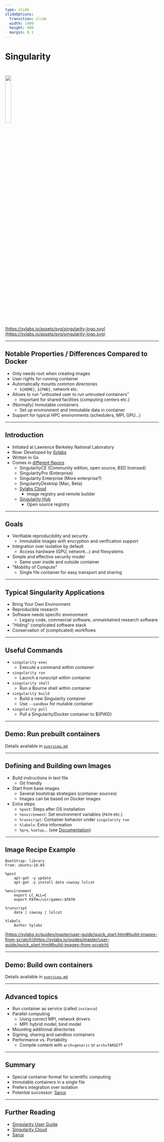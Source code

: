 ```yaml
---
type: slide
slideOptions:
  transition: slide
  width: 1400
  height: 900
  margin: 0.1
---
```


<style>
  .reveal strong {
  font-weight: bold;
    color: orange;
  }
  .reveal p {
    text-align: left;
  }
  .reveal section h1 {
    color: orange;
  }
  .reveal section h2 {
    color: orange;
  }
</style>

# Singularity

<img src="https://sylabs.io/assets/svg/singularity-logo.svg" width=20%; style="margin-left:auto; margin-right:auto; padding-top: 25px; padding-bottom: 25px">

[https://sylabs.io/assets/svg/singularity-logo.svg](https://sylabs.io/assets/svg/singularity-logo.svg)

---

## Notable Properties / Differences Compared to Docker

- Only needs root when creating images
- User rights for running container
- Automatically mounts common directories
  - `${HOME}`, `${PWD}`, network etc.
- Allows to run "untrusted user to run untrusted containers"
  - Important for shared facilities (computing centers etc.)
- (Normally) Immutable containers
  - Set up environment and immutable data in container
- Support for typical HPC environments (schedulers, MPI, GPU...)

---

## Introduction

- Initiated at Lawrence Berkeley National Laboratory
- Now: Developed by [Sylabs](https://sylabs.io)
- Written in  Go
- Comes in [different flavors](https://sylabs.io/singularity/)
  - SingularityCE (Community edition, open source, BSD licensed)
  - SingularityPro (Enterprise)
  - Singularity Enterprise (More enterprise?)
  - SingularityDesktop (Mac, Beta)
  - [Sylabs Cloud](https://cloud.sylabs.io/library)
    - Image registry and remote builder
  - [Singularity Hub](https://singularityhub.github.io)
    - Open source registry

---

## Goals

- Verifiable reproducibility and security
  - Immutable images with encryption and verification support
- Integration over isolation by default
  - Access hardware (GPU, network...) and filesystems
- Simple and effective security model
  - Same user inside and outside container
- "Mobility of Compute"
  - Single file container for easy transport and sharing

---

## Typical Singularity Applications

- Bring Your Own Environment
- Reproducible research
- Software needs specific environment
  - Legacy code, commercial software, unmaintained research software
- "Hiding" complicated software stack
- Conservation of (complicated) workflows

---

## Useful Commands

- `singularity exec`
  - Execute a command within container
- `singularity run`
  - Launch a runscript within container
- `singularity shell`
  - Run a Bourne shell within container
- `singularity build`
  - Build a new Singularity container
  - Use `--sandbox` for mutable container
- `singularity pull`
  - Pull a Singularity/Docker container to ${PWD}

---

## Demo: Run prebuilt containers

Details available in [`overview.md`](https://github.com/Simulation-Software-Engineering/Lecture-Material/blob/main/virtualization-and-containers/overview.md)

---

## Defining and Building own Images

- Build instructions in text file
  - Git friendly
- Start from base images
  - Several bootstrap strategies (container sources)
  - Images can be based on Docker images
- Extra steps
  - `%post`: Steps after OS installation
  - `%environment`: Set environment variables (`PATH` etc.)
  - `%runscript`: Container behavior under `singularity run`
  - `%labels`: Extra information
  - `%pre`, `%setup`... (see [Documentation](https://sylabs.io/guides/master/user-guide/definition_files.html#sections))

---

## Image Recipe Example

```Singularity
BootStrap: library
From: ubuntu:18.04

%post
    apt-get -y update
    apt-get -y install date cowsay lolcat

%environment
    export LC_ALL=C
    export PATH=/usr/games:$PATH

%runscript
    date | cowsay | lolcat

%labels
    Author Sylabs
```

[https://sylabs.io/guides/master/user-guide/quick_start.html#build-images-from-scratch](https://sylabs.io/guides/master/user-guide/quick_start.html#build-images-from-scratch)

---

## Demo: Build own containers

Details available in [`overview.md`](https://github.com/Simulation-Software-Engineering/Lecture-Material/blob/main/virtualization-and-containers/overview.md)

---

## Advanced topics

- Run container as service (called `instance`)
- Parallel computing
  - Using correct MPI, network drivers
  - MPI: hybrid model, bind model
- Mounting additional directories
- Signing, sharing and sandbox containers
- Performance vs. Portability
  - Compile content with `arch=generic` or `arch=TARGET`?

---

## Summary

- Special container format for scientific computing
- Immutable containers in a single file
- Prefers integration over isolation
- Potential successor: [Sarus](https://user.cscs.ch/tools/containers/sarus/)

---

## Further Reading

- [Singularity User Guide](https://sylabs.io/guides/master/user-guide)
- [Singularity Cloud](https://cloud.sylabs.io/library)
- [Sarus](https://user.cscs.ch/tools/containers/sarus/)